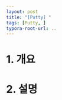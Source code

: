 ```yaml
---
layout: post
title: "[Putty] "
tags: [Putty, ]
typora-root-url: ..
---
```


# 1. 개요





# 2. 설명



